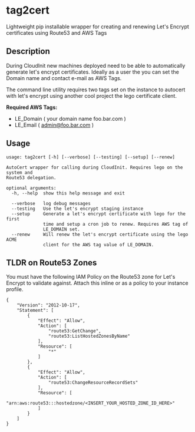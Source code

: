 # tag2cert
Lightweight pip installable wrapper for creating and renewing Let's Encrypt certificates using Route53 and AWS Tags

## Description
During CloudInit new machines deployed need to be able to automatically generate let's encrypt certificates.
Ideally as a user the you can set the Domain name and contact e-mail as AWS Tags.  

The command line utility requires two tags set on the instance to autocert with let's encrypt using another cool
project the lego certificate client.  

__Required AWS Tags:__

* LE_Domain ( your domain name foo.bar.com )
* LE_Email ( admin@foo.bar.com )

## Usage

```
usage: tag2cert [-h] [--verbose] [--testing] [--setup] [--renew]

AutoCert wrapper for calling during CloudInit. Requires lego on the system and
Route53 delegation.

optional arguments:
  -h, --help  show this help message and exit

  --verbose   log debug messages
  --testing   Use the let's encrypt staging instance
  --setup     Generate a let's encrypt certificate with lego for the first
              time and setup a cron job to renew. Requires AWS tag of
              LE_DOMAIN set.
  --renew     Will renew the let's encrypt certificate using the lego ACME
              client for the AWS tag value of LE_DOMAIN.
```

## TLDR on Route53 Zones

You must have the following IAM Policy on the Route53 zone for Let's Encrypt to
validate against.  Attach this inline or as a policy to your instance profile.

```
{
    "Version": "2012-10-17",
    "Statement": [
        {
            "Effect": "Allow",
            "Action": [
                "route53:GetChange",
                "route53:ListHostedZonesByName"
            ],
            "Resource": [
                "*"
            ]
        },
        {
            "Effect": "Allow",
            "Action": [
                "route53:ChangeResourceRecordSets"
            ],
            "Resource": [
                "arn:aws:route53:::hostedzone/<INSERT_YOUR_HOSTED_ZONE_ID_HERE>"
            ]
        }
    ]
}
```
